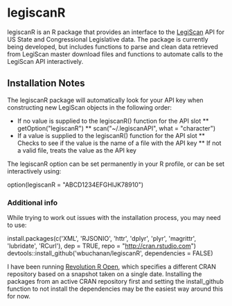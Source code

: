 # legiscanR

legiscanR is an R package that provides an interface to the [LegiScan](http://www.legiscan.com) API for US State and Congressional Legislative data.  The package is currently being developed, but includes functions to parse and clean data retrieved from LegiScan master download files and functions to automate calls to the LegiScan API interactively.

## Installation Notes

The legiscanR package will automatically look for your API key when constructing new LegiScan objects in the following order:

* If no value is supplied to the legiscanR() function for the API slot
** getOption("legiscanR") 
** scan("~/.legiscanAPI", what = "character")
* If a value is supplied to the legiscanR() function for the API slot
** Checks to see if the value is the name of a file with the API key
** If not a valid file, treats the value as the API key

The legiscanR option can be set permanently in your R profile, or can be set interactively using:

option(legiscanR = "ABCD1234EFGHIJK78910")

### Additional info

While trying to work out issues with the installation process, you may need to use:

install.packages(c('XML', 'RJSONIO', 'httr', 'dplyr', 'plyr', 'magrittr', 'lubridate', 'RCurl'), dep = TRUE, repo = "http://cran.rstudio.com")
devtools::install_github('wbuchanan/legiscanR', dependencies = FALSE) 

I have been running [Revolution R Open](http://mran.revolutionanalytics.com), which specifies a different CRAN repository based on a snapshot taken on a single date.  Installing the packages from an active CRAN repository first and setting the install_github function to not install the dependencies may be the easiest way around this for now.
